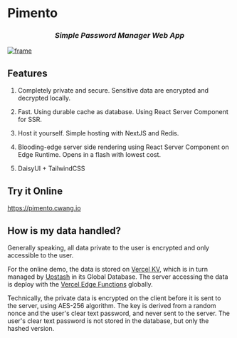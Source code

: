 # Pimento

<h3 align="center">
<i>Simple Password Manager Web App</i>
</h3>

[![frame](https://github.com/hanayashiki/pimento/assets/26056783/7f7b9146-20f4-46d0-9ab4-53297ae0762e)](https://pimento.cwang.io)


## Features

1. Completely private and secure. Sensitive data are encrypted and decrypted locally.

2. Fast. Using durable cache as database. Using React Server Component for SSR.

3. Host it yourself. Simple hosting with NextJS and Redis.

4. Blooding-edge server side rendering using React Server Component on Edge Runtime. Opens in a flash with lowest cost.

5. DaisyUI + TailwindCSS

## Try it Online

https://pimento.cwang.io

## How is my data handled?

Generally speaking, all data private to the user is encrypted and only accessible to the user. 

For the online demo, the data is stored on [Vercel KV](https://vercel.com/docs/storage/vercel-kv), which is in turn managed by [Upstash](https://docs.upstash.com/redis/features/globaldatabase) in its Global Database. The server accessing the data is deploy with the [Vercel Edge Functions](https://vercel.com/docs/concepts/functions/edge-functions) globally.

Technically, the private data is encrypted on the client before it is sent to the server, using AES-256 algorithm. The key is derived from a random nonce and the user's clear text password, and never sent to the server. The user's clear text password is not stored in the database, but only the hashed version.

